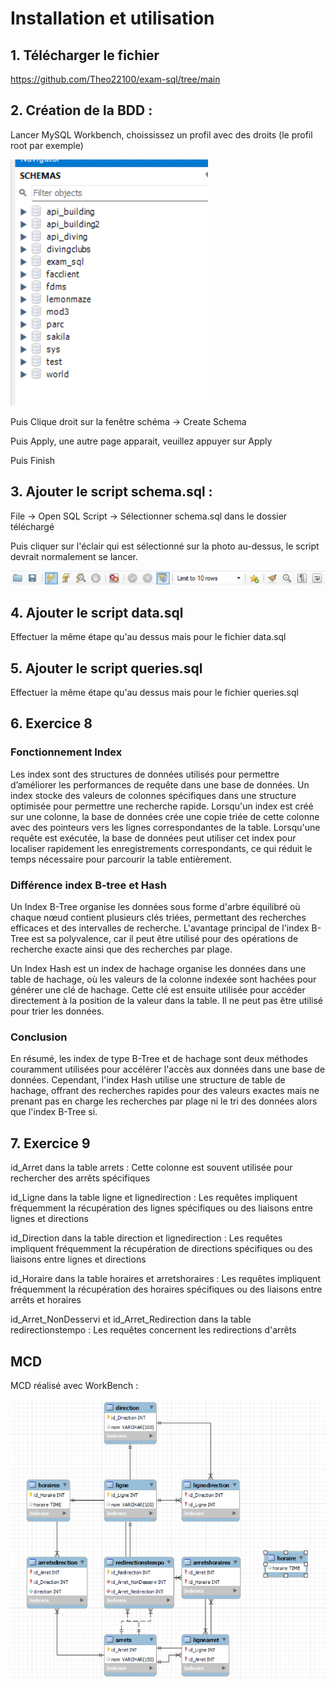 # Installation et utilisation

## 1. Télécharger le fichier

https://github.com/Theo22100/exam-sql/tree/main

## 2. Création de la BDD :

Lancer MySQL Workbench, choississez un profil avec des droits (le profil root par exemple)

<img src="./img/bdd1.png">

Puis Clique droit sur la fenêtre schéma -> Create Schema

Puis Apply, une autre page apparait, veuillez appuyer sur Apply

Puis Finish

## 3. Ajouter le script schema.sql : 

File -> Open SQL Script -> Sélectionner schema.sql dans le dossier téléchargé

Puis cliquer sur l'éclair qui est sélectionné sur la photo au-dessus, le script devrait normalement se lancer.

<img src="./img/bdd2.png">

## 4. Ajouter le script data.sql

Effectuer la même étape qu'au dessus mais pour le fichier data.sql


## 5. Ajouter le script queries.sql

Effectuer la même étape qu'au dessus mais pour le fichier queries.sql

## 6. Exercice 8

### Fonctionnement Index

Les index sont des structures de données utilisés pour permettre d’améliorer les performances de requête dans une base de données.
Un index stocke des valeurs de colonnes spécifiques dans une structure optimisée pour permettre une recherche rapide. 
Lorsqu'un index est créé sur une colonne, la base de données crée une copie triée de cette colonne avec des pointeurs vers les lignes correspondantes de la table. 
Lorsqu'une requête est exécutée, la base de données peut utiliser cet index pour localiser rapidement les enregistrements correspondants, ce qui réduit le temps nécessaire pour parcourir la table entièrement.

### Différence index B-tree et Hash

Un Index B-Tree organise les données sous forme d'arbre équilibré où chaque nœud contient plusieurs clés triées, permettant des recherches efficaces et des intervalles de recherche. L'avantage principal de l'index B-Tree est sa polyvalence, car il peut être utilisé pour des opérations de recherche exacte ainsi que des recherches par plage.

Un Index Hash est un index de hachage organise les données dans une table de hachage, où les valeurs de la colonne indexée sont hachées pour générer une clé de hachage. Cette clé est ensuite utilisée pour accéder directement à la position de la valeur dans la table. Il ne peut pas être utilisé pour trier les données.

### Conclusion

En résumé, les index de type B-Tree et de hachage sont deux méthodes couramment utilisées pour accélérer l'accès aux données dans une base de données. Cependant, l'index Hash utilise une structure de table de hachage, offrant des recherches rapides pour des valeurs exactes mais ne prenant pas en charge les recherches par plage ni le tri des données alors que l'index B-Tree si.

## 7. Exercice 9

id_Arret dans la table arrets : Cette colonne est souvent utilisée pour rechercher des arrêts spécifiques

id_Ligne dans la table ligne et lignedirection : Les requêtes impliquent fréquemment la récupération des lignes spécifiques ou des liaisons entre lignes et directions

id_Direction dans la table direction et lignedirection : Les requêtes impliquent fréquemment la récupération de directions spécifiques ou des liaisons entre lignes et directions

id_Horaire dans la table horaires et arretshoraires : Les requêtes impliquent fréquemment la récupération des horaires spécifiques ou des liaisons entre arrêts et horaires

id_Arret_NonDesservi et id_Arret_Redirection dans la table redirectionstempo : Les requêtes concernent les redirections d'arrêts

## MCD

MCD réalisé avec WorkBench :

<img src="./img/schemaFinal.png">


